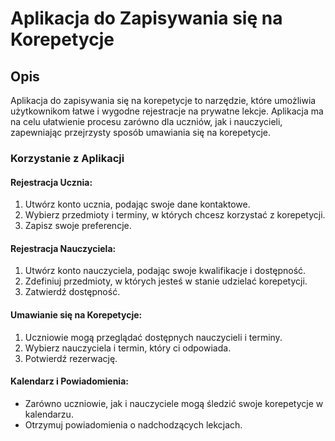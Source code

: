 # Aplikacja do Zapisywania się na Korepetycje

## Opis

Aplikacja do zapisywania się na korepetycje to narzędzie, które umożliwia użytkownikom łatwe i wygodne rejestracje na prywatne lekcje. Aplikacja ma na celu ułatwienie procesu zarówno dla uczniów, jak i nauczycieli, zapewniając przejrzysty sposób umawiania się na korepetycje.

### Korzystanie z Aplikacji

#### Rejestracja Ucznia:

1. Utwórz konto ucznia, podając swoje dane kontaktowe.
2. Wybierz przedmioty i terminy, w których chcesz korzystać z korepetycji.
3. Zapisz swoje preferencje.

#### Rejestracja Nauczyciela:

1. Utwórz konto nauczyciela, podając swoje kwalifikacje i dostępność.
2. Zdefiniuj przedmioty, w których jesteś w stanie udzielać korepetycji.
3. Zatwierdź dostępność.

#### Umawianie się na Korepetycje:

1. Uczniowie mogą przeglądać dostępnych nauczycieli i terminy.
2. Wybierz nauczyciela i termin, który ci odpowiada.
3. Potwierdź rezerwację.

#### Kalendarz i Powiadomienia:

- Zarówno uczniowie, jak i nauczyciele mogą śledzić swoje korepetycje w kalendarzu.
- Otrzymuj powiadomienia o nadchodzących lekcjach.